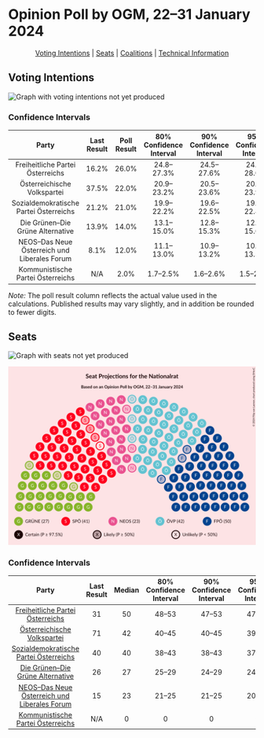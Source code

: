 # Opinion Poll by OGM, 22–31 January 2024

<p align="center"><a href="#voting-intentions">Voting Intentions</a> | <a href="#seats">Seats</a> | <a href="#coalitions">Coalitions</a> | <a href="#technical-information">Technical Information</a></p>

## Voting Intentions

![Graph with voting intentions not yet produced](2024-01-31-OGM.png "Voting Intentions")

### Confidence Intervals

| Party | Last Result | Poll Result | 80% Confidence Interval | 90% Confidence Interval | 95% Confidence Interval | 99% Confidence Interval |
|:-----:|:-----------:|:-----------:|:-----------------------:|:-----------------------:|:-----------------------:|:-----------------------:|
| Freiheitliche Partei Österreichs | 16.2% | 26.0% | 24.8–27.3% |24.5–27.6% |24.2–28.0% |23.6–28.6% |
| Österreichische Volkspartei | 37.5% | 22.0% | 20.9–23.2% |20.5–23.6% |20.3–23.9% |19.7–24.4% |
| Sozialdemokratische Partei Österreichs | 21.2% | 21.0% | 19.9–22.2% |19.6–22.5% |19.3–22.8% |18.8–23.4% |
| Die Grünen–Die Grüne Alternative | 13.9% | 14.0% | 13.1–15.0% |12.8–15.3% |12.6–15.6% |12.1–16.1% |
| NEOS–Das Neue Österreich und Liberales Forum | 8.1% | 12.0% | 11.1–13.0% |10.9–13.2% |10.7–13.5% |10.3–13.9% |
| Kommunistische Partei Österreichs | N/A | 2.0% | 1.7–2.5% |1.6–2.6% |1.5–2.7% |1.3–3.0% |

*Note:* The poll result column reflects the actual value used in the calculations. Published results may vary slightly, and in addition be rounded to fewer digits.

## Seats

![Graph with seats not yet produced](2024-01-31-OGM-seats.png "Seats")

![Graph with seating plan not yet produced](2024-01-31-OGM-seating-plan.png "Seating Plan")

### Confidence Intervals

| Party | Last Result | Median | 80% Confidence Interval | 90% Confidence Interval | 95% Confidence Interval | 99% Confidence Interval |
|:-----:|:-----------:|:------:|:-----------------------:|:-----------------------:|:-----------------------:|:-----------------------:|
| <a href="#freiheitliche-partei-österreichs">Freiheitliche Partei Österreichs</a> | 31 | 50 | 48–53 |47–53 |47–54 |45–55 |
| <a href="#österreichische-volkspartei">Österreichische Volkspartei</a> | 71 | 42 | 40–45 |40–45 |39–46 |38–47 |
| <a href="#sozialdemokratische-partei-österreichs">Sozialdemokratische Partei Österreichs</a> | 40 | 40 | 38–43 |38–43 |37–44 |36–45 |
| <a href="#die-grünen–die-grüne-alternative">Die Grünen–Die Grüne Alternative</a> | 26 | 27 | 25–29 |24–29 |24–30 |23–31 |
| <a href="#neos–das-neue-österreich-und-liberales-forum">NEOS–Das Neue Österreich und Liberales Forum</a> | 15 | 23 | 21–25 |21–25 |20–26 |19–27 |
| <a href="#kommunistische-partei-österreichs">Kommunistische Partei Österreichs</a> | N/A | 0 | 0 |0 |0 |0 |

